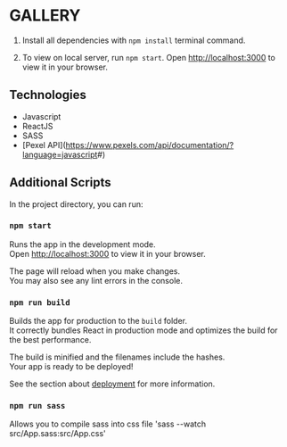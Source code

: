 # GALLERY

  1. Install all dependencies with `npm install` terminal command.

  2. To view on local server, run `npm start`.
    Open [http://localhost:3000](http://localhost:3000) to view it in your browser.

## Technologies

* Javascript
* ReactJS
* SASS
* [Pexel API](<https://www.pexels.com/api/documentation/?language=javascript>#)

## Additional Scripts

In the project directory, you can run:

### `npm start`

Runs the app in the development mode.\
Open [http://localhost:3000](http://localhost:3000) to view it in your browser.

The page will reload when you make changes.\
You may also see any lint errors in the console.

### `npm run build`

Builds the app for production to the `build` folder.\
It correctly bundles React in production mode and optimizes the build for the best performance.

The build is minified and the filenames include the hashes.\
Your app is ready to be deployed!

See the section about [deployment](https://facebook.github.io/create-react-app/docs/deployment) for more information.

### `npm run sass`

Allows you to compile sass into css file
'sass --watch src/App.sass:src/App.css'
